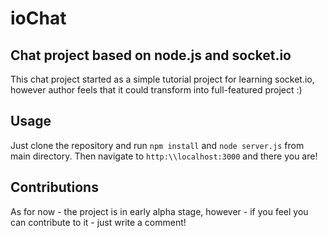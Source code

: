 ioChat
======


Chat project based on node.js and socket.io
-------------------------------------------
This chat project started as a simple tutorial project for learning socket.io, however author feels that it could transform into full-featured project :)

Usage
-----
Just clone the repository and run `npm install` and `node server.js` from main directory. Then navigate to `http:\\localhost:3000` and there you are!

Contributions
-------------
As for now - the project is in early alpha stage, however - if you feel you can contribute to it - just write a comment!
